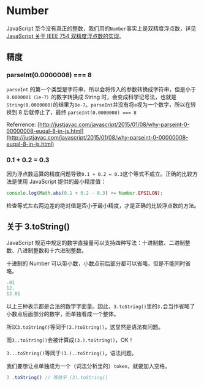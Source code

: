 # Number

JavaScript 至今没有真正的整数，我们用的`Number`事实上是双精度浮点数，详见[JavaScript 关于 IEEE 754 双精度浮点数的实现](/js/data-types/js-number-implementation.html)。

## 精度

### parseInt(0.0000008) === 8

`parseInt` 的第一个类型是字符串，所以会将传入的参数转换成字符串，但是小于`0.0000001（1e-7）`的数字转换成 String 时，会变成科学记号法，也就是`String(0.0000008)`的结果为`8e-7`。`parseInt`并没有将`e`视为一个数字，所以在转换到 8 后就停止了，最终 `parseInt(0.0000008) === 8`

Referrence: [http://justjavac.com/javascript/2015/01/08/why-parseint-0-00000008-euqal-8-in-js.html](http://justjavac.com/javascript/2015/01/08/why-parseint-0-00000008-euqal-8-in-js.html)

### 0.1 + 0.2 = 0.3

因为浮点数运算的精度问题导致`0.1 + 0.2 = 0.3`这个等式不成立。正确的比较方法是使用 JavaScript 提供的最小精度值：

```js
console.log(Math.abs(0.1 + 0.2 - 0.3) <= Number.EPSILON);
```

检查等式左右两边差的绝对值是否小于最小精度，才是正确的比较浮点数的方法。

## 关于 3.toString()

JavaScript 规范中规定的数字直接量可以支持四种写法：十进制数、二进制整数、八进制整数和十六进制整数。

十进制的 Number 可以带小数，小数点前后部分都可以省略，但是不能同时省略。

```js
.01
12.
12.01
```

以上三种表示都是合法的数字字面量。因此，`3.toString()`里的`3.`会当作省略了小数点后面部分的数字，而单独看成一个整体。

所以`3.toString()`等同于`(3.)toString()`，这显然是语法有问题。

而`3..toString()`会被计算成`(3.).toString()`，OK！

`3...toString()`等同于`(3.)..toString()`，语法问题。

我们要想让点单独成为一个（词法分析里的）`token`，就要加入空格。

```js
3 .toString() // 等效于 (3).toString()
```
